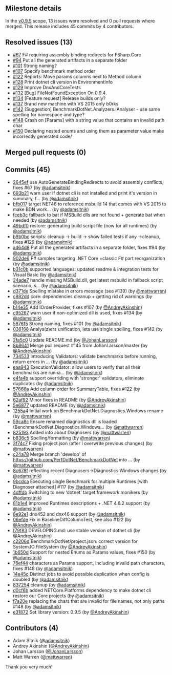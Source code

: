 ## Milestone details

In the [v0.9.5](https://github.com/dotnet/BenchmarkDotNet/issues?q=milestone:v0.9.5) scope, 
13 issues were resolved and 0 pull requests where merged.
This release includes 45 commits by 4 contributors.

## Resolved issues (13)

* [#67](https://github.com/dotnet/BenchmarkDotNet/issues/67) F# requiring assembly binding redirects for FSharp.Core
* [#94](https://github.com/dotnet/BenchmarkDotNet/issues/94) Put all the  generated artifacts in a separate folder
* [#101](https://github.com/dotnet/BenchmarkDotNet/issues/101) Strong naming?
* [#107](https://github.com/dotnet/BenchmarkDotNet/issues/107) Specify benchmark method order
* [#122](https://github.com/dotnet/BenchmarkDotNet/issues/122) Reports: Move params columns next to Method column
* [#128](https://github.com/dotnet/BenchmarkDotNet/issues/128) Print dotnet cli version in EnvironmentInfo
* [#129](https://github.com/dotnet/BenchmarkDotNet/issues/129) Improve DnxAndCoreTests
* [#132](https://github.com/dotnet/BenchmarkDotNet/issues/132) [Bug] FileNotFoundException On 0.9.4.
* [#134](https://github.com/dotnet/BenchmarkDotNet/issues/134) [Feature request] Release builds only?
* [#137](https://github.com/dotnet/BenchmarkDotNet/issues/137) Brand new machine with VS 2015 only b0rks
* [#142](https://github.com/dotnet/BenchmarkDotNet/issues/142) [Suggestion] BenchmarkDotNet.Analyzers.IAnalyser - use same spelling for namespace and type?
* [#148](https://github.com/dotnet/BenchmarkDotNet/issues/148) Crash on [Params] with a string value that contains an invalid path char
* [#150](https://github.com/dotnet/BenchmarkDotNet/issues/150) Declaring nested enums and using them as parameter value make incorrectly generated code/

## Merged pull requests (0)


## Commits (45)

* [2645ef](https://github.com/dotnet/BenchmarkDotNet/commit/2645ef3c25225730d5f255d2e4dde8a6c10da78d) use AutoGenerateBindingRedirects to avoid assembly conflicts, fixes #67 (by [@adamsitnik](https://github.com/adamsitnik))
* [693b21](https://github.com/dotnet/BenchmarkDotNet/commit/693b21226e1ce24b503676b521f04cea14cc49f0) warn user if dotnet cli is not installed and print it's version in summary, f... (by [@adamsitnik](https://github.com/adamsitnik))
* [bfb017](https://github.com/dotnet/BenchmarkDotNet/commit/bfb017fe84b55d78762cd270fbd23a8221b17645) target NET46 to reference msbuild 14 that comes with VS 2015 to make BDN work... (by [@adamsitnik](https://github.com/adamsitnik))
* [fceb3c](https://github.com/dotnet/BenchmarkDotNet/commit/fceb3cfb3c4a110bafb062283bc7ad3e06b5136f) fallback to bat if MSBuild dlls are not found + generate bat when needed (by [@adamsitnik](https://github.com/adamsitnik))
* [49bdf0](https://github.com/dotnet/BenchmarkDotNet/commit/49bdf0b5aec8070ee7ae37973ff6a758cb51d079) restore: generating build script file (now for all runtimes) (by [@adamsitnik](https://github.com/adamsitnik))
* [b9b0bc](https://github.com/dotnet/BenchmarkDotNet/commit/b9b0bc7615eadb602b1fbb6adce054763218b9e0) scripts: cleanup -> build -> show failed tests if any ->cleanup, fixes #129 (by [@adamsitnik](https://github.com/adamsitnik))
* [ad64d8](https://github.com/dotnet/BenchmarkDotNet/commit/ad64d8c5541a903873d6a49bb460aae107872def) Put all the generated artifacts in a separate folder, fixes #94 (by [@adamsitnik](https://github.com/adamsitnik))
* [902de6](https://github.com/dotnet/BenchmarkDotNet/commit/902de698c2cde8227243a19b25384753b3d18cbb) F# samples targeting .NET Core +classic F# part reorganization (by [@adamsitnik](https://github.com/adamsitnik))
* [b31c0b](https://github.com/dotnet/BenchmarkDotNet/commit/b31c0bbd7f6681c0ea7295a2f749683727746b18) supported languages: updated readme & integration tests for Visual Basic (by [@adamsitnik](https://github.com/adamsitnik))
* [24ade7](https://github.com/dotnet/BenchmarkDotNet/commit/24ade7c391240de34e79fae1215d030313fb79ee) handle missing MSBuild.dll, get latest msbuild in fallback script scenario, s... (by [@adamsitnik](https://github.com/adamsitnik))
* [d371de](https://github.com/dotnet/BenchmarkDotNet/commit/d371de973ee764399e9e36f1564210958530818d) Spelling mistake in errors message (see #139) (by [@mattwarren](https://github.com/mattwarren))
* [c882dd](https://github.com/dotnet/BenchmarkDotNet/commit/c882dd906ff39b4610ec523befbb88d6b9b85967) core: dependencies cleanup + getting rid of warnings (by [@adamsitnik](https://github.com/adamsitnik))
* [b14e35](https://github.com/dotnet/BenchmarkDotNet/commit/b14e354c274e89ec78cc9fe11cd5e35b394e03a8) Add IOrderProvider, fixes #107 (by [@AndreyAkinshin](https://github.com/AndreyAkinshin))
* [c95267](https://github.com/dotnet/BenchmarkDotNet/commit/c95267bd5a427375e00ffa468b955df7b4f6f500) warn user if non-optimized dll is used, fixes #134 (by [@adamsitnik](https://github.com/adamsitnik))
* [5876f5](https://github.com/dotnet/BenchmarkDotNet/commit/5876f573b1d566d4a9048ef2b78cb8e196eea6b6) Strong naming, fixes #101 (by [@adamsitnik](https://github.com/adamsitnik))
* [036168](https://github.com/dotnet/BenchmarkDotNet/commit/036168eb2d97eae8b184ae8a3918a3be5a6e8eab) Analys(z)ers unification, lets use single spelling, fixes #142 (by [@adamsitnik](https://github.com/adamsitnik))
* [2fa5c0](https://github.com/dotnet/BenchmarkDotNet/commit/2fa5c02a8f8751a299cb95ec423e70e72039ba43) Update README.md (by [@JohanLarsson](https://github.com/JohanLarsson))
* [8b8641](https://github.com/dotnet/BenchmarkDotNet/commit/8b8641eb193c48684de2d1a3f9a563b8d1ab8978) Merge pull request #145 from JohanLarsson/master (by [@AndreyAkinshin](https://github.com/AndreyAkinshin))
* [734533](https://github.com/dotnet/BenchmarkDotNet/commit/7345338f3020ce299c2e83a50ebd92b22406d6fb) introducing Validators: validate benchmarks before running, return errors in ... (by [@adamsitnik](https://github.com/adamsitnik))
* [eaa943](https://github.com/dotnet/BenchmarkDotNet/commit/eaa943148d4ee9affe11682deb3f623e83fac03e) ExecutionValidator: allow users to verify that all their benchmarks are runna... (by [@adamsitnik](https://github.com/adamsitnik))
* [e4fa4b](https://github.com/dotnet/BenchmarkDotNet/commit/e4fa4b12cec12cd8504e56fe0eefd2295389295c) support overriding with 'stronger' validators, eliminate duplicates (by [@adamsitnik](https://github.com/adamsitnik))
* [57666a](https://github.com/dotnet/BenchmarkDotNet/commit/57666a9c7fa7d4ccb00df1ba385afd39eafc914c) Add column order for SummaryTable, fixes #122 (by [@AndreyAkinshin](https://github.com/AndreyAkinshin))
* [62af92](https://github.com/dotnet/BenchmarkDotNet/commit/62af92614ba2180082dbcdba12ccdf97b18c0dad) Minor fixes in README (by [@AndreyAkinshin](https://github.com/AndreyAkinshin))
* [5e6877](https://github.com/dotnet/BenchmarkDotNet/commit/5e687783ad141545cc5e21c61797e03b7697f6f0) updated README (by [@adamsitnik](https://github.com/adamsitnik))
* [1255a4](https://github.com/dotnet/BenchmarkDotNet/commit/1255a43e74560e3392225b78cb839edf7e581647) Initial work on BenchmarkDotNet.Diagnostics.Windows rename (by [@mattwarren](https://github.com/mattwarren))
* [59ca8c](https://github.com/dotnet/BenchmarkDotNet/commit/59ca8c15a92483ec98270d5af4282cc60ad04d47) Ensure renamed diagnostics dll is loaded (BenchmarkDotNet.Diagnostics.Windows... (by [@mattwarren](https://github.com/mattwarren))
* [825193](https://github.com/dotnet/BenchmarkDotNet/commit/82519385f43a6ad3cb246634cb103cc5ce4fdcc9) Added info about Diagnosers (by [@mattwarren](https://github.com/mattwarren))
* [b836c5](https://github.com/dotnet/BenchmarkDotNet/commit/b836c588c19cef97abe23edb4db87bcf70916ce7) Spelling/formatting (by [@mattwarren](https://github.com/mattwarren))
* [3f74c7](https://github.com/dotnet/BenchmarkDotNet/commit/3f74c703bd61b171a2e460cfb3371029fddf8c9f) Fixing project.json (after I overwrite previous changes) (by [@mattwarren](https://github.com/mattwarren))
* [c24a78](https://github.com/dotnet/BenchmarkDotNet/commit/c24a78fbc853cd9b1d80ee1c9ac23f088e1763f5) Merge branch 'develop' of https://github.com/PerfDotNet/BenchmarkDotNet into ... (by [@mattwarren](https://github.com/mattwarren))
* [8c678f](https://github.com/dotnet/BenchmarkDotNet/commit/8c678f204e65b6840638a808c41dd29d7de901f8) reflecting recent Diagnosers->Diagnostics.Windows changes (by [@adamsitnik](https://github.com/adamsitnik))
* [9bcdca](https://github.com/dotnet/BenchmarkDotNet/commit/9bcdca0a4ad7ce7ef765d1fc46926cfc71c7020a) Executing single Benchmark for multiple Runtimes [with Diagnoser attached] #117 (by [@adamsitnik](https://github.com/adamsitnik))
* [4dffdb](https://github.com/dotnet/BenchmarkDotNet/commit/4dffdb89c20cf2803ecb6e2ff7717e0b30f2f773) Switching to new ‘dotnet’ target framework monikers (by [@adamsitnik](https://github.com/adamsitnik))
* [81b1e4](https://github.com/dotnet/BenchmarkDotNet/commit/81b1e44b9ce0e6b6df377df951cb0be385e9362a) improved Runtimes descriptions + .NET 4.6.2 support (by [@adamsitnik](https://github.com/adamsitnik))
* [8e92e1](https://github.com/dotnet/BenchmarkDotNet/commit/8e92e1eb2bc3d83825b4653d32b1d57ce85d0a53) dnx452 and dnx46 support (by [@adamsitnik](https://github.com/adamsitnik))
* [06efde](https://github.com/dotnet/BenchmarkDotNet/commit/06efde8b6c7133e98f3fb89bd056e94fa63b4532) Fix in BaselineDiffColumnTest, see also #122 (by [@AndreyAkinshin](https://github.com/AndreyAkinshin))
* [f79f83](https://github.com/dotnet/BenchmarkDotNet/commit/f79f830fac4f42122b3b93c984f78608c54d20a3) DEVELOPING.md: use stable version of dotnet cli (by [@AndreyAkinshin](https://github.com/AndreyAkinshin))
* [c2206d](https://github.com/dotnet/BenchmarkDotNet/commit/c2206d068c0429629c41958ac9e470239caafc88) BenchmarkDotNet/project.json: correct version for System.IO.FileSystem (by [@AndreyAkinshin](https://github.com/AndreyAkinshin))
* [1b650d](https://github.com/dotnet/BenchmarkDotNet/commit/1b650d1d52ca57a607afc7b3c4b1c74dfa2b1c3e) Support for nested Enums as Params values, fixes #150 (by [@adamsitnik](https://github.com/adamsitnik))
* [76ef44](https://github.com/dotnet/BenchmarkDotNet/commit/76ef44ab442813e092c61f0c740558ca406335ec) characters as Params support, including invalid path characters, fixes #148 (by [@adamsitnik](https://github.com/adamsitnik))
* [14e45c](https://github.com/dotnet/BenchmarkDotNet/commit/14e45c1b365a7b233eae1033c75ff8062b3eabed) Distinct jobs to avoid possible duplication when config is doubled (by [@adamsitnik](https://github.com/adamsitnik))
* [837254](https://github.com/dotnet/BenchmarkDotNet/commit/8372547e68bd497a2b47ac6718e1db3be9a7aa43) cleanup (by [@adamsitnik](https://github.com/adamsitnik))
* [d0cf6b](https://github.com/dotnet/BenchmarkDotNet/commit/d0cf6b8f9324b10ddebe819e4f59bea1a42eeec5) added NETCore.Platforms dependency to make dotnet cli restore our Core projects (by [@adamsitnik](https://github.com/adamsitnik))
* [f7a20e](https://github.com/dotnet/BenchmarkDotNet/commit/f7a20e87579e7ed0cd3b93d43bdb185361a4c9bb) replacing the chars that are invalid for file names, not only paths #148 (by [@adamsitnik](https://github.com/adamsitnik))
* [e31872](https://github.com/dotnet/BenchmarkDotNet/commit/e31872d1e521da27d46a919a58fb29253562e56a) Set library version: 0.9.5 (by [@AndreyAkinshin](https://github.com/AndreyAkinshin))

## Contributors (4)

* Adam Sitnik ([@adamsitnik](https://github.com/adamsitnik))
* Andrey Akinshin ([@AndreyAkinshin](https://github.com/AndreyAkinshin))
* Johan Larsson ([@JohanLarsson](https://github.com/JohanLarsson))
* Matt Warren ([@mattwarren](https://github.com/mattwarren))

Thank you very much!

